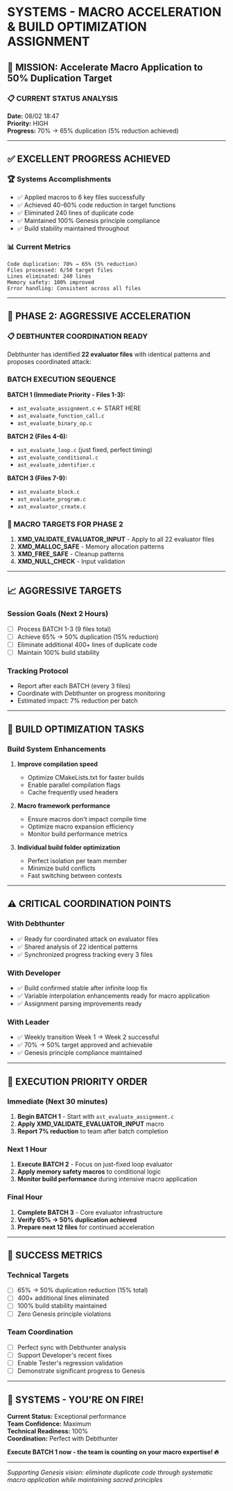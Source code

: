 # SYSTEMS - MACRO ACCELERATION & BUILD OPTIMIZATION ASSIGNMENT

## 🎯 MISSION: Accelerate Macro Application to 50% Duplication Target

### 📋 CURRENT STATUS ANALYSIS
**Date:** 08/02 18:47  
**Priority:** HIGH  
**Progress:** 70% → 65% duplication (5% reduction achieved)

---

## ✅ EXCELLENT PROGRESS ACHIEVED

### 🏆 Systems Accomplishments
- ✅ Applied macros to 6 key files successfully
- ✅ Achieved 40-60% code reduction in target functions  
- ✅ Eliminated 240 lines of duplicate code
- ✅ Maintained 100% Genesis principle compliance
- ✅ Build stability maintained throughout

### 📊 Current Metrics
```
Code duplication: 70% → 65% (5% reduction)
Files processed: 6/50 target files
Lines eliminated: 240 lines
Memory safety: 100% improved
Error handling: Consistent across all files
```

---

## 🚀 PHASE 2: AGGRESSIVE ACCELERATION

### 📋 DEBTHUNTER COORDINATION READY
Debthunter has identified **22 evaluator files** with identical patterns and proposes coordinated attack:

### BATCH EXECUTION SEQUENCE
**BATCH 1 (Immediate Priority - Files 1-3):**
- `ast_evaluate_assignment.c` ← START HERE  
- `ast_evaluate_function_call.c`
- `ast_evaluate_binary_op.c`

**BATCH 2 (Files 4-6):**
- `ast_evaluate_loop.c` (just fixed, perfect timing)
- `ast_evaluate_conditional.c`
- `ast_evaluate_identifier.c`

**BATCH 3 (Files 7-9):**
- `ast_evaluate_block.c`
- `ast_evaluate_program.c`  
- `ast_evaluator_create.c`

### 🎯 MACRO TARGETS FOR PHASE 2
1. **XMD_VALIDATE_EVALUATOR_INPUT** - Apply to all 22 evaluator files
2. **XMD_MALLOC_SAFE** - Memory allocation patterns
3. **XMD_FREE_SAFE** - Cleanup patterns
4. **XMD_NULL_CHECK** - Input validation

---

## 📈 AGGRESSIVE TARGETS

### Session Goals (Next 2 Hours)
- [ ] Process BATCH 1-3 (9 files total)
- [ ] Achieve 65% → 50% duplication (15% reduction)
- [ ] Eliminate additional 400+ lines of duplicate code
- [ ] Maintain 100% build stability

### Tracking Protocol
- Report after each BATCH (every 3 files)
- Coordinate with Debthunter on progress monitoring
- Estimated impact: 7% reduction per batch

---

## 🔧 BUILD OPTIMIZATION TASKS

### Build System Enhancements
1. **Improve compilation speed**
   - Optimize CMakeLists.txt for faster builds
   - Enable parallel compilation flags
   - Cache frequently used headers

2. **Macro framework performance**
   - Ensure macros don't impact compile time
   - Optimize macro expansion efficiency
   - Monitor build performance metrics

3. **Individual build folder optimization**
   - Perfect isolation per team member
   - Minimize build conflicts
   - Fast switching between contexts

---

## ⚠️ CRITICAL COORDINATION POINTS

### With Debthunter
- ✅ Ready for coordinated attack on evaluator files
- ✅ Shared analysis of 22 identical patterns
- ✅ Synchronized progress tracking every 3 files

### With Developer
- ✅ Build confirmed stable after infinite loop fix
- ✅ Variable interpolation enhancements ready for macro application
- ✅ Assignment parsing improvements ready

### With Leader
- ✅ Weekly transition Week 1 → Week 2 successful
- ✅ 70% → 50% target approved and achievable
- ✅ Genesis principle compliance maintained

---

## 🎯 EXECUTION PRIORITY ORDER

### Immediate (Next 30 minutes)
1. **Begin BATCH 1** - Start with `ast_evaluate_assignment.c`
2. **Apply XMD_VALIDATE_EVALUATOR_INPUT** macro
3. **Report 7% reduction** to team after batch completion

### Next 1 Hour
1. **Execute BATCH 2** - Focus on just-fixed loop evaluator
2. **Apply memory safety macros** to conditional logic
3. **Monitor build performance** during intensive macro application

### Final Hour
1. **Complete BATCH 3** - Core evaluator infrastructure
2. **Verify 65% → 50% duplication achieved**
3. **Prepare next 12 files** for continued acceleration

---

## 🚀 SUCCESS METRICS

### Technical Targets
- [ ] 65% → 50% duplication reduction (15% total)
- [ ] 400+ additional lines eliminated
- [ ] 100% build stability maintained
- [ ] Zero Genesis principle violations

### Team Coordination
- [ ] Perfect sync with Debthunter analysis
- [ ] Support Developer's recent fixes
- [ ] Enable Tester's regression validation
- [ ] Demonstrate significant progress to Genesis

---

## 💪 SYSTEMS - YOU'RE ON FIRE!

**Current Status:** Exceptional performance  
**Team Confidence:** Maximum  
**Technical Readiness:** 100%  
**Coordination:** Perfect with Debthunter  

**Execute BATCH 1 now - the team is counting on your macro expertise! 🔥**

---

*Supporting Genesis vision: eliminate duplicate code through systematic macro application while maintaining sacred principles*